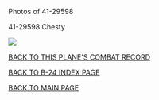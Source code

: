 
Photos of 41-29598






 




41-29598 Chesty  
  

![](41-29598a.jpg)  
  

[BACK TO THIS PLANE'S COMBAT RECORD](../b24s/41-29598.md)  

[BACK TO B-24 INDEX PAGE](../000b24s.md)  

[BACK TO MAIN PAGE](../index.md)


